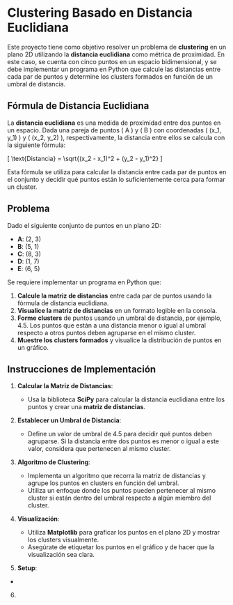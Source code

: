 # Clustering Basado en Distancia Euclidiana

Este proyecto tiene como objetivo resolver un problema de **clustering** en un plano 2D utilizando la **distancia euclidiana** como métrica de proximidad. En este caso, se cuenta con cinco puntos en un espacio bidimensional, y se debe implementar un programa en Python que calcule las distancias entre cada par de puntos y determine los clusters formados en función de un umbral de distancia.

## Fórmula de Distancia Euclidiana

La **distancia euclidiana** es una medida de proximidad entre dos puntos en un espacio. Dada una pareja de puntos \( A \) y \( B \) con coordenadas \( (x_1, y_1) \) y \( (x_2, y_2) \), respectivamente, la distancia entre ellos se calcula con la siguiente fórmula:

\[
\text{Distancia} = \sqrt{(x_2 - x_1)^2 + (y_2 - y_1)^2}
\]

Esta fórmula se utiliza para calcular la distancia entre cada par de puntos en el conjunto y decidir qué puntos están lo suficientemente cerca para formar un cluster.

## Problema

Dado el siguiente conjunto de puntos en un plano 2D:

- **A**: (2, 3)
- **B**: (5, 1)
- **C**: (8, 3)
- **D**: (1, 7)
- **E**: (6, 5)

Se requiere implementar un programa en Python que:
1. **Calcule la matriz de distancias** entre cada par de puntos usando la fórmula de distancia euclidiana.
2. **Visualice la matriz de distancias** en un formato legible en la consola.
3. **Forme clusters** de puntos usando un umbral de distancia, por ejemplo, 4.5. Los puntos que están a una distancia menor o igual al umbral respecto a otros puntos deben agruparse en el mismo cluster.
4. **Muestre los clusters formados** y visualice la distribución de puntos en un gráfico.

## Instrucciones de Implementación

1. **Calcular la Matriz de Distancias**:
   - Usa la biblioteca **SciPy** para calcular la distancia euclidiana entre los puntos y crear una **matriz de distancias**.
   
2. **Establecer un Umbral de Distancia**:
   - Define un valor de umbral de 4.5 para decidir qué puntos deben agruparse. Si la distancia entre dos puntos es menor o igual a este valor, considera que pertenecen al mismo cluster.

3. **Algoritmo de Clustering**:
   - Implementa un algoritmo que recorra la matriz de distancias y agrupe los puntos en clusters en función del umbral.
   - Utiliza un enfoque donde los puntos pueden pertenecer al mismo cluster si están dentro del umbral respecto a algún miembro del cluster.

4. **Visualización**:
   - Utiliza **Matplotlib** para graficar los puntos en el plano 2D y mostrar los clusters visualmente.
   - Asegúrate de etiquetar los puntos en el gráfico y de hacer que la visualización sea clara.

5.  **Setup**:
-
6.   